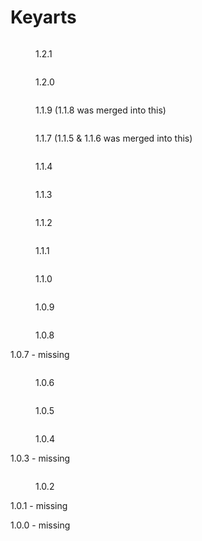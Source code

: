 # Keyarts



<figure><img src="../.gitbook/assets/PFE1.2.1keyart.jpg" alt=""><figcaption><p>1.2.1</p></figcaption></figure>



<figure><img src="../.gitbook/assets/PFE1.2.0keyart.jpg" alt=""><figcaption><p>1.2.0</p></figcaption></figure>



<figure><img src="../.gitbook/assets/image (2).png" alt=""><figcaption><p>1.1.9 (1.1.8 was merged into this)</p></figcaption></figure>



<figure><img src="../.gitbook/assets/1706523130_image_1-520x245-1 (1).png" alt=""><figcaption><p>1.1.7 (1.1.5 &#x26; 1.1.6 was merged into this)</p></figcaption></figure>

<figure><img src="../.gitbook/assets/image (1) (1) (1).png" alt=""><figcaption><p>1.1.4</p></figcaption></figure>

<figure><img src="../.gitbook/assets/PFEV1.1.3.jpg" alt=""><figcaption><p>1.1.3</p></figcaption></figure>

<figure><img src="../.gitbook/assets/PFEv1.1.2.png" alt=""><figcaption><p>1.1.2</p></figcaption></figure>

<figure><img src="../.gitbook/assets/PFEv1.1.1.png" alt=""><figcaption><p>1.1.1</p></figcaption></figure>

<figure><img src="../.gitbook/assets/Minecraft_6_27_2023_7_01_45_PM_1.jpg" alt=""><figcaption><p>1.1.0</p></figcaption></figure>

<figure><img src="../.gitbook/assets/image (1) (1) (1) (1).png" alt=""><figcaption><p>1.0.9</p></figcaption></figure>

<figure><img src="../.gitbook/assets/Pokes-Fantasy-Expansion-Addon-MCPE-Thumbnail.png" alt=""><figcaption><p>1.0.8</p></figcaption></figure>

1.0.7 - missing

<figure><img src="../.gitbook/assets/pfev1.0.6.png" alt=""><figcaption><p>1.0.6</p></figcaption></figure>

<figure><img src="../.gitbook/assets/pfev1.0.5_keyart.png" alt=""><figcaption><p>1.0.5</p></figcaption></figure>

<figure><img src="../.gitbook/assets/v1.0.4.png" alt=""><figcaption><p>1.0.4</p></figcaption></figure>

1.0.3 - missing

<figure><img src="../.gitbook/assets/pfe(maybe)v1.0.3_keyart.png" alt=""><figcaption><p>1.0.2</p></figcaption></figure>

1.0.1 - missing

1.0.0 - missing
